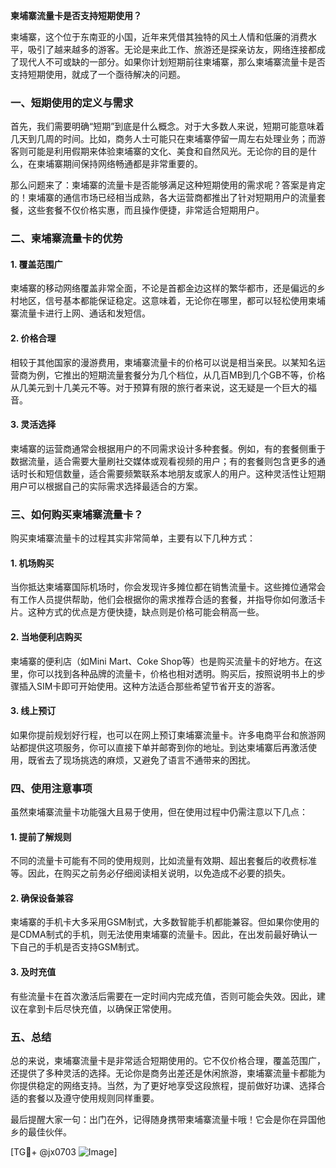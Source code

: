 **柬埔寨流量卡是否支持短期使用？**

柬埔寨，这个位于东南亚的小国，近年来凭借其独特的风土人情和低廉的消费水平，吸引了越来越多的游客。无论是来此工作、旅游还是探亲访友，网络连接都成了现代人不可或缺的一部分。如果你计划短期前往柬埔寨，那么柬埔寨流量卡是否支持短期使用，就成了一个亟待解决的问题。

### 一、短期使用的定义与需求

首先，我们需要明确“短期”到底是什么概念。对于大多数人来说，短期可能意味着几天到几周的时间。比如，商务人士可能只在柬埔寨停留一周左右处理业务；而游客则可能是利用假期来体验柬埔寨的文化、美食和自然风光。无论你的目的是什么，在柬埔寨期间保持网络畅通都是非常重要的。

那么问题来了：柬埔寨的流量卡是否能够满足这种短期使用的需求呢？答案是肯定的！柬埔寨的通信市场已经相当成熟，各大运营商都推出了针对短期用户的流量套餐，这些套餐不仅价格实惠，而且操作便捷，非常适合短期用户。

### 二、柬埔寨流量卡的优势

#### 1. **覆盖范围广**
柬埔寨的移动网络覆盖非常全面，不论是首都金边这样的繁华都市，还是偏远的乡村地区，信号基本都能保证稳定。这意味着，无论你在哪里，都可以轻松使用柬埔寨流量卡进行上网、通话和发短信。

#### 2. **价格合理**
相较于其他国家的漫游费用，柬埔寨流量卡的价格可以说是相当亲民。以某知名运营商为例，它推出的短期流量套餐分为几个档位，从几百MB到几个GB不等，价格从几美元到十几美元不等。对于预算有限的旅行者来说，这无疑是一个巨大的福音。

#### 3. **灵活选择**
柬埔寨的运营商通常会根据用户的不同需求设计多种套餐。例如，有的套餐侧重于数据流量，适合需要大量刷社交媒体或观看视频的用户；有的套餐则包含更多的通话时长和短信数量，适合需要频繁联系本地朋友或家人的用户。这种灵活性让短期用户可以根据自己的实际需求选择最适合的方案。

### 三、如何购买柬埔寨流量卡？

购买柬埔寨流量卡的过程其实非常简单，主要有以下几种方式：

#### 1. **机场购买**
当你抵达柬埔寨国际机场时，你会发现许多摊位都在销售流量卡。这些摊位通常会有工作人员提供帮助，他们会根据你的需求推荐合适的套餐，并指导你如何激活卡片。这种方式的优点是方便快捷，缺点则是价格可能会稍高一些。

#### 2. **当地便利店购买**
柬埔寨的便利店（如Mini Mart、Coke Shop等）也是购买流量卡的好地方。在这里，你可以找到各种品牌的流量卡，价格也相对透明。购买后，按照说明书上的步骤插入SIM卡即可开始使用。这种方法适合那些希望节省开支的游客。

#### 3. **线上预订**
如果你提前规划好行程，也可以在网上预订柬埔寨流量卡。许多电商平台和旅游网站都提供这项服务，你可以直接下单并邮寄到你的地址。到达柬埔寨后再激活使用，既省去了现场挑选的麻烦，又避免了语言不通带来的困扰。

### 四、使用注意事项

虽然柬埔寨流量卡功能强大且易于使用，但在使用过程中仍需注意以下几点：

#### 1. **提前了解规则**
不同的流量卡可能有不同的使用规则，比如流量有效期、超出套餐后的收费标准等。因此，在购买之前务必仔细阅读相关说明，以免造成不必要的损失。

#### 2. **确保设备兼容**
柬埔寨的手机卡大多采用GSM制式，大多数智能手机都能兼容。但如果你使用的是CDMA制式的手机，则无法使用柬埔寨的流量卡。因此，在出发前最好确认一下自己的手机是否支持GSM制式。

#### 3. **及时充值**
有些流量卡在首次激活后需要在一定时间内完成充值，否则可能会失效。因此，建议在拿到卡后尽快充值，以确保正常使用。

### 五、总结

总的来说，柬埔寨流量卡是非常适合短期使用的。它不仅价格合理，覆盖范围广，还提供了多种灵活的选择。无论你是商务出差还是休闲旅游，柬埔寨流量卡都能为你提供稳定的网络支持。当然，为了更好地享受这段旅程，提前做好功课、选择合适的套餐以及遵守使用规则同样重要。

最后提醒大家一句：出门在外，记得随身携带柬埔寨流量卡哦！它会是你在异国他乡的最佳伙伴。

[TG💪+ @jx0703 ![Image](https://github.com/user-attachments/assets/dbca1d08-cadb-493c-b0ec-ad6f7a83f270)]